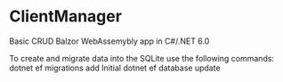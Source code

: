 # ClientManager

Basic CRUD Balzor WebAssemybly app in C#/.NET 6.0

To create and migrate data into the SQLite use the following commands:
dotnet ef migrations add Initial
dotnet ef database update
